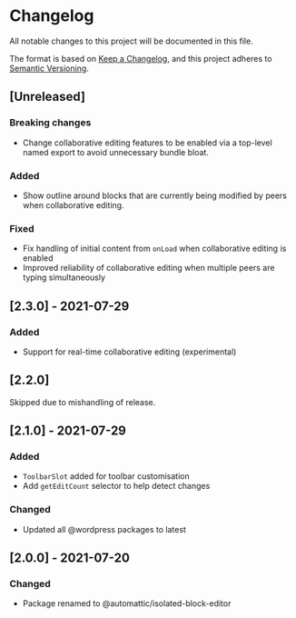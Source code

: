 # Changelog
All notable changes to this project will be documented in this file.

The format is based on [Keep a Changelog](https://keepachangelog.com/en/1.0.0/),
and this project adheres to [Semantic Versioning](https://semver.org/spec/v2.0.0.html).

## [Unreleased]

### Breaking changes

- Change collaborative editing features to be enabled via a top-level named export [<CollaborativeEditing>](https://github.com/Automattic/isolated-block-editor/tree/trunk/src/components/collaborative-editing) to avoid unnecessary bundle bloat.

### Added

- Show outline around blocks that are currently being modified by peers when collaborative editing.

### Fixed

- Fix handling of initial content from `onLoad` when collaborative editing is enabled
- Improved reliability of collaborative editing when multiple peers are typing simultaneously

## [2.3.0] - 2021-07-29

### Added

- Support for real-time collaborative editing (experimental)

## [2.2.0]

Skipped due to mishandling of release.

## [2.1.0] - 2021-07-29

### Added
- `ToolbarSlot` added for toolbar customisation
- Add `getEditCount` selector to help detect changes

### Changed
- Updated all @wordpress packages to latest

## [2.0.0] - 2021-07-20

### Changed
- Package renamed to @automattic/isolated-block-editor
